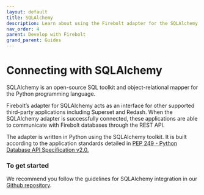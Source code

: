 ```yaml
---
layout: default
title: SQLAlchemy
description: Learn about using the Firebolt adapter for the SQLAlchemy Python SQL toolkit.
nav_order: 4
parent: Develop with Firebolt
grand_parent: Guides
---
```


# Connecting with SQLAlchemy

SQLAlchemy is an open-source SQL toolkit and object-relational mapper for the Python programming language.

Firebolt’s adapter for SQLAlchemy acts as an interface for other supported third-party applications including Superset and Redash. When the SQLAlchemy adapter is successfully connected, these applications are able to communicate with Firebolt databases through the REST API.

The adapter is written in Python using the SQLAlchemy toolkit. It is built according to the application standards detailed in [PEP 249 - Python Database API Specification v2.0.](https://www.python.org/dev/peps/pep-0249/)

### To get started

We recommend you follow the guidelines for SQLAlchemy integration in our [Github repository](https://github.com/firebolt-db/firebolt-sqlalchemy/tree/0.x).
